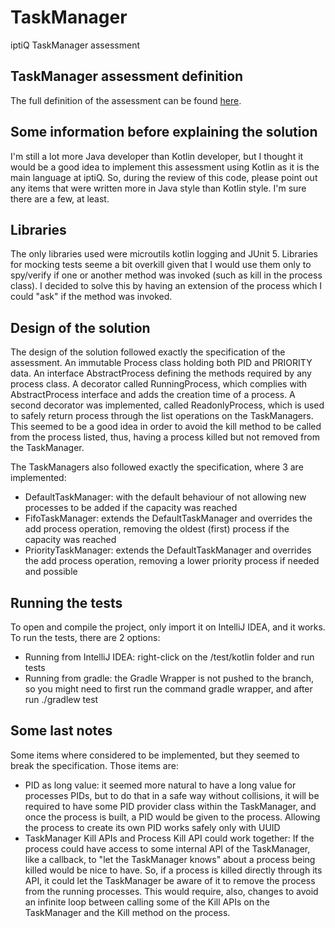 # TaskManager
iptiQ TaskManager assessment

## TaskManager assessment definition
The full definition of the assessment can be found [here](Task%20Manager.pdf).

## Some information before explaining the solution
I'm still a lot more Java developer than Kotlin developer, but I thought it would be a good
idea to implement this assessment using Kotlin as it is the main language at iptiQ. So, during the
review of this code, please point out any items that were written more in Java style than Kotlin style.
I'm sure there are a few, at least.

## Libraries
The only libraries used were microutils kotlin logging and JUnit 5. Libraries for mocking tests seeme a bit overkill
given that I would use them only to spy/verify if one or another method was invoked (such as kill in the process class).
I decided to solve this by having an extension of the process which I could "ask" if the method was invoked.

## Design of the solution
The design of the solution followed exactly the specification of the assessment. An immutable Process class holding both
PID and PRIORITY data. An interface AbstractProcess defining the methods required by any process class. A decorator called
RunningProcess, which complies with AbstractProcess interface and adds the creation time of a process. A second decorator
was implemented, called ReadonlyProcess, which is used to safely return process through the list operations on the TaskManagers.
This seemed to be a good idea in order to avoid the kill method to be called from the process listed, thus, having a process
killed but not removed from the TaskManager.

The TaskManagers also followed exactly the specification, where 3 are implemented:
* DefaultTaskManager: with the default behaviour of not allowing new processes to be added if the capacity was reached
* FifoTaskManager: extends the DefaultTaskManager and overrides the add process operation, removing the oldest (first) process if the capacity was reached
* PriorityTaskManager: extends the DefaultTaskManager and overrides the add process operation, removing a lower priority process if needed and possible

## Running the tests
To open and compile the project, only import it on IntelliJ IDEA, and it works. To run the tests, there are 2 options:
* Running from IntelliJ IDEA: right-click on the /test/kotlin folder and run tests 
* Running from gradle: the Gradle Wrapper is not pushed to the branch, so you might need to first run the command gradle wrapper, 
and after run ./gradlew test

## Some last notes
Some items where considered to be implemented, but they seemed to break the specification. Those items are:
* PID as long value: it seemed more natural to have a long value for processes PIDs, but to do that in a safe way without collisions,
it will be required to have some PID provider class within the TaskManager, and once the process is built, a PID would be given to the process.
Allowing the process to create its own PID works safely only with UUID
* TaskManager Kill APIs and Process Kill API could work together: If the process could have access to some internal API of the TaskManager, like
a callback, to "let the TaskManager knows" about a process being killed would be nice to have. So, if a process is killed directly through its API,
it could let the TaskManager be aware of it to remove the process from the running processes. This would require, also, changes to avoid an infinite
loop between calling some of the Kill APIs on the TaskManager and the Kill method on the process.

